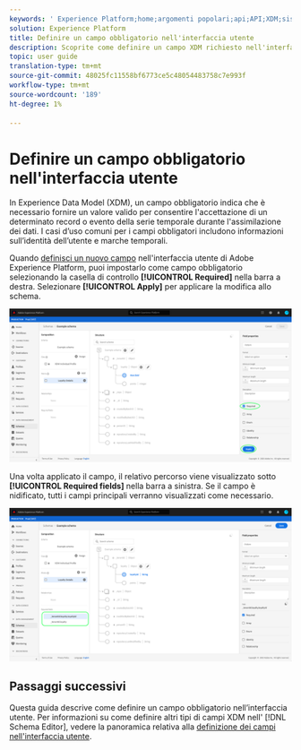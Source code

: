 ```yaml
---
keywords: ' Experience Platform;home;argomenti popolari;api;API;XDM;sistema XDM;modello dati esperienza;modello dati;ui;area di lavoro;obbligatorio;campo;'
solution: Experience Platform
title: Definire un campo obbligatorio nell'interfaccia utente
description: Scoprite come definire un campo XDM richiesto nell'interfaccia utente del Experience Platform .
topic: user guide
translation-type: tm+mt
source-git-commit: 48025fc11558bf6773ce5c48054483758c7e993f
workflow-type: tm+mt
source-wordcount: '189'
ht-degree: 1%

---
```



# Definire un campo obbligatorio nell&#39;interfaccia utente

In Experience Data Model (XDM), un campo obbligatorio indica che è necessario fornire un valore valido per consentire l&#39;accettazione di un determinato record o evento della serie temporale durante l&#39;assimilazione dei dati. I casi d’uso comuni per i campi obbligatori includono informazioni sull’identità dell’utente e marche temporali.

Quando [definisci un nuovo campo](./overview.md#define) nell&#39;interfaccia utente di Adobe Experience Platform, puoi impostarlo come campo obbligatorio selezionando la casella di controllo **[!UICONTROL Required]** nella barra a destra. Selezionare **[!UICONTROL Apply]** per applicare la modifica allo schema.

![](../../images/ui/fields/special/required.png)

Una volta applicato il campo, il relativo percorso viene visualizzato sotto **[!UICONTROL Required fields]** nella barra a sinistra. Se il campo è nidificato, tutti i campi principali verranno visualizzati come necessario.

![](../../images/ui/fields/special/required-applied.png)

## Passaggi successivi

Questa guida descrive come definire un campo obbligatorio nell’interfaccia utente. Per informazioni su come definire altri tipi di campi XDM nell&#39; [!DNL Schema Editor], vedere la panoramica relativa alla [definizione dei campi nell&#39;interfaccia utente](./overview.md#special).